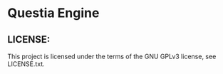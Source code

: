 # Questia Engine

LICENSE:
----------------
This project is licensed under the terms of the GNU GPLv3 license, see LICENSE.txt.
